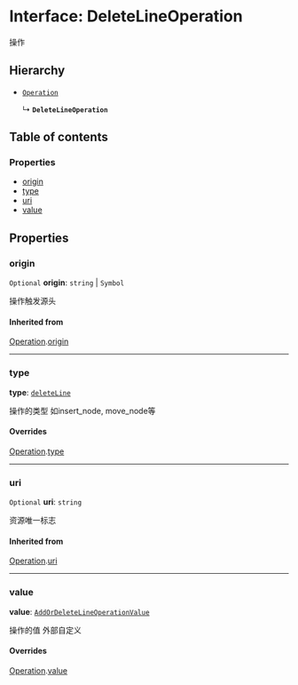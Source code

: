 # Interface: DeleteLineOperation

操作

## Hierarchy

* [`Operation`](/en/auto-docs/free-history-plugin/interfaces/Operation.md)

  ↳ **`DeleteLineOperation`**

## Table of contents

### Properties

* [origin](/en/auto-docs/free-history-plugin/interfaces/DeleteLineOperation.md#origin)
* [type](/en/auto-docs/free-history-plugin/interfaces/DeleteLineOperation.md#type)
* [uri](/en/auto-docs/free-history-plugin/interfaces/DeleteLineOperation.md#uri)
* [value](/en/auto-docs/free-history-plugin/interfaces/DeleteLineOperation.md#value)

## Properties

### origin

`Optional` **origin**: `string` | `Symbol`

操作触发源头

#### Inherited from

[Operation](/en/auto-docs/free-history-plugin/interfaces/Operation.md).[origin](/en/auto-docs/free-history-plugin/interfaces/Operation.md#origin)

***

### type

**type**: [`deleteLine`](/en/auto-docs/free-history-plugin/enums/FreeOperationType.md#deleteline)

操作的类型 如insert\_node, move\_node等

#### Overrides

[Operation](/en/auto-docs/free-history-plugin/interfaces/Operation.md).[type](/en/auto-docs/free-history-plugin/interfaces/Operation.md#type)

***

### uri

`Optional` **uri**: `string`

资源唯一标志

#### Inherited from

[Operation](/en/auto-docs/free-history-plugin/interfaces/Operation.md).[uri](/en/auto-docs/free-history-plugin/interfaces/Operation.md#uri)

***

### value

**value**: [`AddOrDeleteLineOperationValue`](/en/auto-docs/free-history-plugin/interfaces/AddOrDeleteLineOperationValue.md)

操作的值 外部自定义

#### Overrides

[Operation](/en/auto-docs/free-history-plugin/interfaces/Operation.md).[value](/en/auto-docs/free-history-plugin/interfaces/Operation.md#value)
